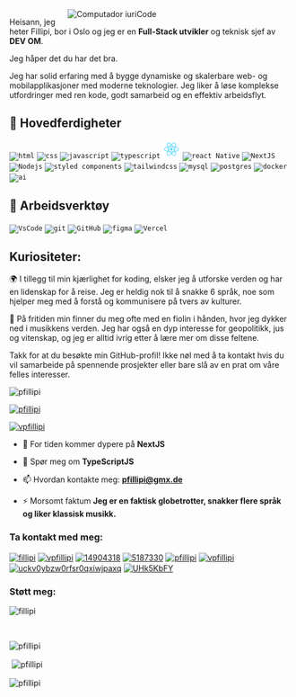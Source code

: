 <img src="https://raw.githubusercontent.com/MicaelliMedeiros/micaellimedeiros/master/image/computer-illustration.png" min-width="400px" max-width="400px" width="400px" align="right" alt="Computador iuriCode">


<p align="left"> 
  Heisann, jeg heter Fillipi, bor i Oslo og jeg er en <strong>Full-Stack utvikler</strong> og teknisk sjef av <strong>DEV OM</strong>.<br>
</p>
<p align="left">Jeg håper det du har det bra.</p>
<p align="left">Jeg har solid erfaring med å bygge dynamiske og skalerbare web- og mobilapplikasjoner med moderne teknologier. Jeg liker å løse komplekse utfordringer med ren kode, godt samarbeid og en effektiv arbeidsflyt.</p>
<p align="left">

<h2>🚀 Hovedferdigheter</h2>

<p>
  <code><img height="32" src="https://skillicons.dev/icons?i=html&theme=light" alt="html" title="HTML"/></code>
  <code><img height="32" src="https://skillicons.dev/icons?i=css&theme=light" alt="css" title="CSS"/></code>
  <code><img height="32" src="https://skillicons.dev/icons?i=js&theme=light" alt="javascript" title="JavaScript"/></code>
  <code><img height="32" src="https://skillicons.dev/icons?i=ts&theme=light" alt="typescript" title="TypeScript"/></code>
  <code><img height="32" src="https://raw.githubusercontent.com/github/explore/80688e429a7d4ef2fca1e82350fe8e3517d3494d/topics/react/react.png" alt="React" title="CSS"/></code>
  <code><img height="32" src="https://skillicons.dev/icons?i=react&native&theme=light" alt="react Native" title="React Native"/></code>
  <code><img height="32" src="https://nextjs.org/static/favicon/favicon-32x32.png" alt="NextJS" title="NextJS"/></code>
  <code><img height="32" src="https://skillicons.dev/icons?i=nodejs&theme=dark" alt="Nodejs" title="NodeJS"/></code>
  <code><img height="32" src="https://skillicons.dev/icons?i=styledcomponents&theme=light" alt="styled components" title="Styled Components"/></code>
  <code><img height="32" src="https://skillicons.dev/icons?i=tailwind&theme=dark" alt="tailwindcss" title="Tailwind CSS"/></code>
  <code><img height="32" src="https://skillicons.dev/icons?i=mysql&theme=light" alt="mysql" title="MySQL"/></code>
  <code><img height="32" src="https://skillicons.dev/icons?i=postgres&theme=dark" alt="postgres" title="Postgres"/></code>
  <code><img height="32" src="https://skillicons.dev/icons?i=docker&theme=light" alt="docker" title="Docker"/></code>
  <code><img height="32" src="https://skillicons.dev/icons?i=ai&theme=light" alt="ai" title="AI"/></code>
</p>

<h2>💼 Arbeidsverktøy</h2>

<p>
  <code><img height="32" src="https://skillicons.dev/icons?i=vscode&theme=light" alt="VsCode" title="VS Code"/></code>
  <code><img height="32" src="https://skillicons.dev/icons?i=git&theme=light" alt="git" title="Git"/></code>
  <code><img height="32" src="https://skillicons.dev/icons?i=github&theme=light" alt="GitHub" title="GitHub"/></code>
  <code><img height="32" src="https://skillicons.dev/icons?i=figma&theme=light" alt="figma" title="Figma"/></code>
  <code><img height="32" src="https://skillicons.dev/icons?i=vercel&theme=light" alt="Vercel" title="Vercel"/></code>
</p>

<h2>Kuriositeter:</h2>
<p>🌍 I tillegg til min kjærlighet for koding, elsker jeg å utforske verden og har en lidenskap for å reise. Jeg er heldig nok til å snakke 6 språk, noe som hjelper meg med å forstå og kommunisere på tvers av kulturer.</hp>

<p>🎻 På fritiden min finner du meg ofte med en fiolin i hånden, hvor jeg dykker ned i musikkens verden. Jeg har også en dyp interesse for geopolitikk, jus og vitenskap, og jeg er alltid ivrig etter å lære mer om disse feltene.</p>

<p>Takk for at du besøkte min GitHub-profil! Ikke nøl med å ta kontakt hvis du vil samarbeide på spennende prosjekter eller bare slå av en prat om våre felles interesser.</p>

<p align="left"> <img src="https://komarev.com/ghpvc/?username=pfillipi&label=Profilvisninger&color=0e75b6&style=flat" alt="pfillipi" /> </p>

<p align="left"> <a href="https://github.com/ryo-ma/github-profile-trophy"><img src="https://github-profile-trophy.vercel.app/?username=pfillipi" alt="pfillipi" /></a> </p>

<p align="left"> <a href="https://twitter.com/vpfillipi" target="blank"><img src="https://img.shields.io/twitter/follow/vpfillipi?logo=twitter&style=for-the-badge" alt="vpfillipi" /></a> </p>

- 🌱 For tiden kommer dypere på **NextJS**

- 💬 Spør meg om **TypeScriptJS**

- 📫 Hvordan kontakte meg: **pfillipi@gmx.de**

- ⚡ Morsomt faktum **Jeg er en faktisk globetrotter, snakker flere språk og liker klassisk musikk.**

<h3 align="left">Ta kontakt med meg:</h3>
<p align="left">
<a href="https://codepen.io/fillipi" target="blank"><img align="center" src="https://cdn.jsdelivr.net/npm/simple-icons@3.0.1/icons/codepen.svg" alt="fillipi" height="30" width="40" /></a>
<a href="https://twitter.com/vpfillipi" target="blank"><img align="center" src="https://cdn.jsdelivr.net/npm/simple-icons@3.0.1/icons/twitter.svg" alt="vpfillipi" height="30" width="40" /></a>
<a href="https://stackoverflow.com/users/14904318" target="blank"><img align="center" src="https://cdn.jsdelivr.net/npm/simple-icons@3.0.1/icons/stackoverflow.svg" alt="14904318" height="30" width="40" /></a>
<a href="https://kaggle.com/5187330" target="blank"><img align="center" src="https://cdn.jsdelivr.net/npm/simple-icons@3.0.1/icons/kaggle.svg" alt="5187330" height="30" width="40" /></a>
<a href="https://fb.com/pfillipi" target="blank"><img align="center" src="https://cdn.jsdelivr.net/npm/simple-icons@3.0.1/icons/facebook.svg" alt="pfillipi" height="30" width="40" /></a>
<a href="https://instagram.com/vpfillipi" target="blank"><img align="center" src="https://cdn.jsdelivr.net/npm/simple-icons@3.0.1/icons/instagram.svg" alt="vpfillipi" height="30" width="40" /></a>
<a href="https://www.youtube.com/c/uckv0ybzw0rfsr0qxiwjpaxq" target="blank"><img align="center" src="https://cdn.jsdelivr.net/npm/simple-icons@3.0.1/icons/youtube.svg" alt="uckv0ybzw0rfsr0qxiwjpaxq" height="30" width="40" /></a>
<a href="https://discord.gg/UHk5KbFY" target="blank"><img align="center" src="https://cdn.jsdelivr.net/npm/simple-icons@3.0.1/icons/discord.svg" alt="UHk5KbFY" height="30" width="40" /></a>
</p>

<h3 align="left">Støtt meg:</h3>
<p><a href="https://www.buymeacoffee.com/fillipi"> <img align="left" src="https://cdn.buymeacoffee.com/buttons/v2/default-yellow.png" height="50" width="210" alt="fillipi" /></a></p><br />

<br><p><img align="left" src="https://github-readme-stats.vercel.app/api/top-langs?username=pfillipi&show_icons=true&locale=en&layout=compact" alt="pfillipi" /></p></br>

<p>&nbsp;<img align="center" src="https://github-readme-stats.vercel.app/api?username=pfillipi&show_icons=true&locale=en" alt="pfillipi" /></p>

<p><img align="center" src="https://github-readme-streak-stats.herokuapp.com/?user=pfillipi&" alt="pfillipi" /></p>
